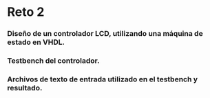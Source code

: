 # Reto 2

### Diseño de un controlador LCD, utilizando una máquina de estado en VHDL.
### Testbench del controlador.
### Archivos de texto de entrada utilizado en el testbench y resultado.

